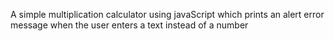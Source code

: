 A simple multiplication calculator using javaScript which prints an alert error message when the user enters a text instead of a number
